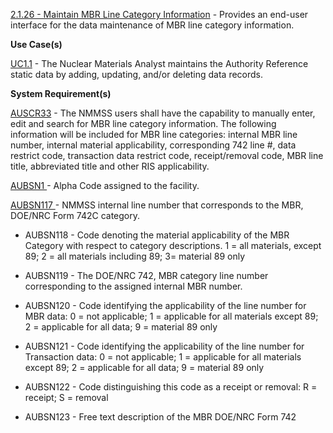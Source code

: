 <a href="https://dev.azure.com/Link-Technologies/NMMSS%20Requirements/_workitems/edit/114/" target="_blank">2.1.26 - Maintain MBR Line Category Information</a> - Provides an end-user interface for the data maintenance of MBR line category information.


**Use Case(s)**

<a href="https://dev.azure.com/Link-Technologies/NMMSS%20Requirements/_workitems/edit/10/" target="_blank">UC1.1</a> - The Nuclear Materials Analyst maintains the Authority Reference static data by adding, updating, and/or deleting data records.

**System Requirement(s)**

<a href="https://dev.azure.com/Link-Technologies/NMMSS%20Requirements/_workitems/edit/411/" target="_blank">AUSCR33</a> - The NMMSS users shall have the capability to manually enter, edit and search for MBR line category information. The following information will be included for MBR line categories: internal MBR line number, internal material applicability, corresponding 742 line #, data restrict code, transaction data restrict code, receipt/removal code, MBR line title, abbreviated title and other RIS applicability.

<a href="https://dev.azure.com/Link-Technologies/NMMSS%20Requirements/_workitems/edit/75/" target="_blank">AUBSN1 </a> - Alpha Code assigned to the facility.

<a href="https://dev.azure.com/Link-Technologies/NMMSS%20Requirements/_workitems/edit/413/" target="_blank">AUBSN117 </a> - NMMSS internal line number that corresponds to the MBR, DOE/NRC Form 742C category.


- AUBSN118 - Code denoting the material applicability of the MBR Category with respect to category descriptions.  1 = all materials, except 89; 2 = all materials including 89; 3= material 89 only

- AUBSN119 - The DOE/NRC 742, MBR category line number corresponding to the assigned internal MBR number.

- AUBSN120 - Code identifying the applicability of the line number for MBR data: 0 = not applicable; 1 = applicable for all materials except 89; 2 = applicable for all data; 9 = material 89 only

- AUBSN121 - Code identifying the applicability of the line number for Transaction data: 0 = not applicable; 1 = applicable for all materials except 89; 2 = applicable for all data; 9 = material 89 only

- AUBSN122 - Code distinguishing this code as a receipt or removal: R = receipt; S = removal

- AUBSN123 - Free text description of the MBR DOE/NRC Form 742

